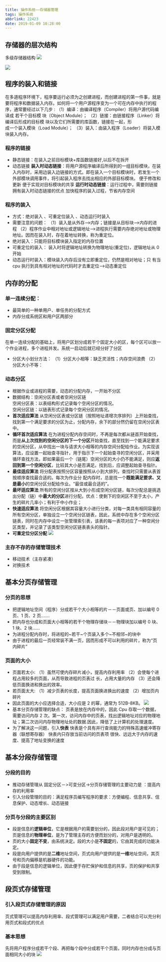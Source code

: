 ```yaml
---
title: 操作系统——存储器管理
tags: 操作系统
abbrlink: 22423
date: 2019-01-09 10:28:00
---
```


## 存储器的层次结构

多级存储器结构
![](http://ww1.sinaimg.cn/large/005ZR24Xgy1g0ry139br9j30h608h75n.jpg)

<!-- more -->

![](http://ww1.sinaimg.cn/large/005ZR24Xgy1g0ry18hw7oj30hf084jru.jpg)

## 程序的装入和链接

在多道程序环境下，程序要运行必须为之创建进程，而创建进程的第一件事，就是要将程序和数据装入内存。如何将一个用户源程序变为一个可在内存中执行的程序，通常要经过以下几步 :
（1）编译：由编译程序（Compiler）将用户源代码编译成
若干个目标模 块（Object Module）；
（2）链接：由链接程序（Linker）将编译后形成的目标模
块以及它们所需要的库函数，链接在一起，形  
 成一个装入模块（Load Module）；
（3）装入：由装入程序（Loader）将装入模块装入内存。

### 程序的链接

- 静态链接：在装入之前目标模块+库函数链接好,以后不在拆开
- 动态链接
  **装入时动态链接**：将用户源程序编译后所得到的一组目标模块，在装入内存时，采用边装入边链接的方式。即在装入一个目标模块时，若发生一个外部模块调用事件，将引起装入程序去找出相应的外部目标模块。
  便于修改和更新
  便于实现对目标模块的共享
  **运行时动态链接**：运行过程中，需要则链接
  拥有装入时动态链接的优点
  加快程序的装入过程，节省内存空间

### 程序的装入

- 方式：绝对装入 、可重定位装入 、动态运行时装入
- 需要注意的问题：
  （1）装入是从外存——>内存；链接是从目标块——>内存的进程
  （2）程序作业中相对地址或逻辑地址——>进程执行需要内存绝对地址或物理地址。因而在装入时，存在着地址转换，称为重定位。
- 绝对装入：只能将目标模块装入指定的内存位置
- 可重定位的装入： 装入时将逻辑地址转换为物理地址(重定位)，逻辑地址从 0 开始
- 动态运行时装入：模块装入内存后没有立即重定位，仍然是相对地址；只
  有当 cpu 执行到具有相对地址的代码时才去重定位——>动态重定位

## 内存的分配

### 单一连续分配：

- 最简单的一种单用户、单任务的分配方式
- 内存分成系统区和用户区两部分

### 固定分区分配

在单一连续分配的基础上，将用户区划分成若干个固定大小的区，每个区可以放一个作业进程，多个进程并发。系统一启动后就已经分好了分区

- 分区大小划分方法：
  （1）分区大小相等：缺乏灵活性；内存空间浪费
  （2）分区大小不等：

### 动态分区

- 根据作业或进程的需要，动态的分配内存，一开始不分区
- 数据结构：空闲分区表或者空闲分区链  
  空闲分区表：以表结构形式记录每个空闲分区的情况。  
  空闲分区链：以链表形式记录每个空闲分区的情况。
- **首次适应算法**
  从空闲分区表或分区链（按照地址递增次序排列）上开始查找，找到第一个满足要求的分区为止，分配内存，余下的部分然仍留在空闲分区表中。
- **循环首次适应算法**
  在为进程分配内存空间时，不再是每次都从链首开始查找，而是**从上次找到的空闲分区的下一个分区**开始查找，直至找到一个能满足要求的空闲分区，从中找出一块与请求大小相等的内存空间分配给作业。为实现该算法，应设置一起始查寻指针，用于指示下一个起始查寻的空闲分区，并采用循环查找方法，即如果最后一个（链尾）空闲分区的大小仍不能满足，则应**返回到第一个空闲分区**，比较其大小是否满足。找到后，应调整起始查寻指针。
- **最佳适应算法**
  将分配表按照分区容量按照从小到大排列，查找时只需要从表首按顺序查找最合适的。每次为作业分 配内存时，总是找一个**既能满足要求、又是最小**的空闲分区分配给作业。“最佳或最合适的”。
- **最坏适应算法**
  所有的空闲分区按从大到小形成空闲分区链，每次分配总是挑选出分配（链）中**最大的分区**进行分配。优点：使剩下的空闲区不至于太小，产生的碎片几率小；有利于中小作业；
- **快速适应算法**
  将空闲分区根据其容量大小进行分类，对每一类具有相同容量的所有空闲分区，单独设立一个空闲分区链表，因此，系统中存在多个空闲分区链表，同时在内存中设立一张管理索引表，该表的每一表项对应了一种空闲分区类型，并记录了该类型空闲分区链表表头的指针。
- **可重定位分区分配**
  ![](http://ww1.sinaimg.cn/large/005ZR24Xgy1g0ry1h1yixj311e0no46d.jpg)

### 主存不存的存储管理技术

- 移动技术（主存紧凑）
- 对换技术

## 基本分页存储管理

### 分页的思想

- 把逻辑地址空间（程序）分成若干个大小相等的片－－页面或页、加以编号 0 页、1 页、2 页…….
- 把内存也分成和页面大小相等的若干个物理存储块－－物理块加以编号 0 块、1 块、2 块……
- 为进程分配内存时，将进程的~若干~个页装入多个~不相邻~的块中
- 由于进程的最后一页经常装不满一页，因而形成不可以利用的碎片，称为“页内碎片”

### 页面的大小

- 页面若太小:
  （1）虽然可使内存碎片减小，提高内存利用率
  （2）会使每个进程占用较多的页面，从而导致进程的页表过
  长，占用大量的内存
  （3）还会降低页面换进和换出的效率。
- 若页面太大:
  （1）减少页表的长度，提高页面换进换出的速度
  （2）增加页内碎片
- 因此页面的大小应选择合适，大小应是 2 的幂，通常为 512B-8KB。
  ![](http://ww1.sinaimg.cn/large/005ZR24Xly1g0ry1rco34j311m0q648w.jpg)
- 基本分页存储管理的缺点：
  页表是放在内存中的，因此 Cpu 存取一个数据，需要访问内存 2 次。第一次，访问内存中的页表，找出逻辑地址对应的物理地址；第二次访问内存物理地址处的数据.因此，降低了上计算机的处理速度。
- 为了解决这一问题，引入**快表**
  快表是个具有并行查询能力的特殊高速缓冲寄存器（联想寄存器）
  快表内只存放当前访问的页表项
  很快、远远大于内存的速度、提高了地址变换的速度

## 基本分段存储管理

### 分段的目的

- 推动存储管理从 固定分区－>可变分区->分页存储管理的主要动力是 ：提高内存的利用率
- 引入分段管理的目的：满足程序员编写程序的要求：方便编程、信息共享、信息保护、动态增长、动态链接

### 分页与分段的主要区别

- 段是信息的**逻辑单位**，它是根据用户的需要划分的，因此段对用户是可见的；页是信息的**物理单位**，是为了管理主存的方便而划分的，对用户是透明的。
- 页的大小**固定不变**，由系统决定。段的大小是**不固定**的，它由其完成的功能决定。
- 段是向用户提供的是**二维**地址空间，页式向用户提供的是**一维**地址空间，其页号和页内偏移是机器硬件的功能。
- 由于段是信息的逻辑单位，因此便于存贮保护和信息的共享，页的保护和共享受到限制。

## 段页式存储管理

### 引入段页式存储管理的原因

页式管理可以提高内存利用率、段式管理可以满足用户需要，二者结合可以充分利用页式和段式的优点

### 基本思想

先将用户程序分成若干个段、再把每个段中分成若干个页面，同时内存也分成与页面相同大小的块
![](http://ww1.sinaimg.cn/large/005ZR24Xly1g0ry2180zej313y0tyna8.jpg)
